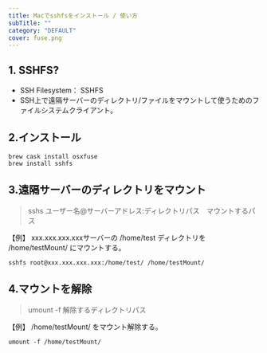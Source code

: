 ```yaml
---
title: Macでsshfsをインストール / 使い方
subTitle: ""
category: "DEFAULT"
cover: fuse.png
---
```


## 1. SSHFS?

* SSH Filesystem： SSHFS
* SSH上で遠隔サーバーのディレクトリ/ファイルをマウントして使うためのファイルシステムクライアント。

## 2.インストール

```command
brew cask install osxfuse
brew install sshfs
```

## 3.遠隔サーバーのディレクトリをマウント

> sshs ユーザー名@サーバーアドレス:ディレクトリパス　マウントするパス

【例】 xxx.xxx.xxx.xxxサーバーの /home/test ディレクトリを /home/testMount/ にマウントする。

```command
sshfs root@xxx.xxx.xxx.xxx:/home/test/ /home/testMount/
```

## 4.マウントを解除

> umount -f 解除するディレクトリパス

【例】 /home/testMount/ をマウント解除する。

```command
umount -f /home/testMount/
```

